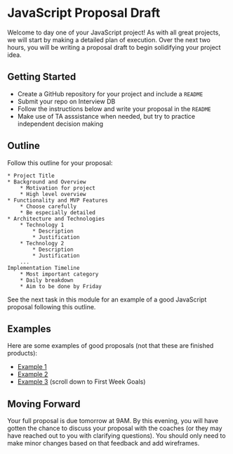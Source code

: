 # JavaScript Proposal Draft

Welcome to day one of your JavaScript project! As with all great projects, we will start by making a detailed plan of execution. Over the next two hours, you will be writing a proposal draft to begin solidifying your project idea.

## Getting Started

* Create a GitHub repository for your project and include a `README`
* Submit your repo on Interview DB
* Follow the instructions below and write your proposal in the `README` 
* Make use of TA asssistance when needed, but try to practice independent decision making

## Outline

Follow this outline for your proposal:

```
* Project Title
* Background and Overview
    * Motivation for project
    * High level overview
* Functionality and MVP Features
    * Choose carefully
    * Be especially detailed
* Architecture and Technologies
    * Technology 1
        * Description
        * Justification
    * Technology 2
        * Description
        * Justification
    ...
Implementation Timeline
    * Most important category
    * Daily breakdown
    * Aim to be done by Friday
```

See the next task in this module for an example of a good JavaScript proposal following this outline.

## Examples

Here are some examples of good proposals (not that these are finished products):

* [Example 1](https://github.com/masonanders/Wormhole/blob/master/docs/proposal.md)
* [Example 2](https://github.com/stevielum1/viral_canvas/blob/master/docs/proposal.md)
* [Example 3](https://github.com/SecondCommand/GEOWars) (scroll down to First Week Goals)

## Moving Forward

Your full proposal is due tomorrow at 9AM. By this evening, you will have gotten the chance to discuss your proposal with the coaches (or they may have reached out to you with clarifying questions). You should only need to make minor changes based on that feedback and add wireframes.